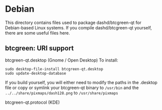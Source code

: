 
Debian
====================
This directory contains files used to package dashd/btcgreen-qt
for Debian-based Linux systems. If you compile dashd/btcgreen-qt yourself, there are some useful files here.

## btcgreen: URI support ##


btcgreen-qt.desktop  (Gnome / Open Desktop)
To install:

	sudo desktop-file-install btcgreen-qt.desktop
	sudo update-desktop-database

If you build yourself, you will either need to modify the paths in
the .desktop file or copy or symlink your btcgreen-qt binary to `/usr/bin`
and the `../../share/pixmaps/dash128.png` to `/usr/share/pixmaps`

btcgreen-qt.protocol (KDE)

